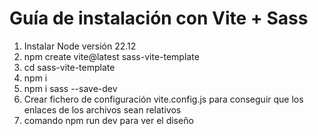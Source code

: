 # Guía de instalación con Vite + Sass

1. Instalar Node versión 22.12
2. npm create vite@latest sass-vite-template
3. cd sass-vite-template
4. npm i
5. npm i sass --save-dev
6. Crear fichero de configuración vite.config.js para conseguir que los enlaces de los archivos sean relativos
7. comando npm run dev para ver el diseño
